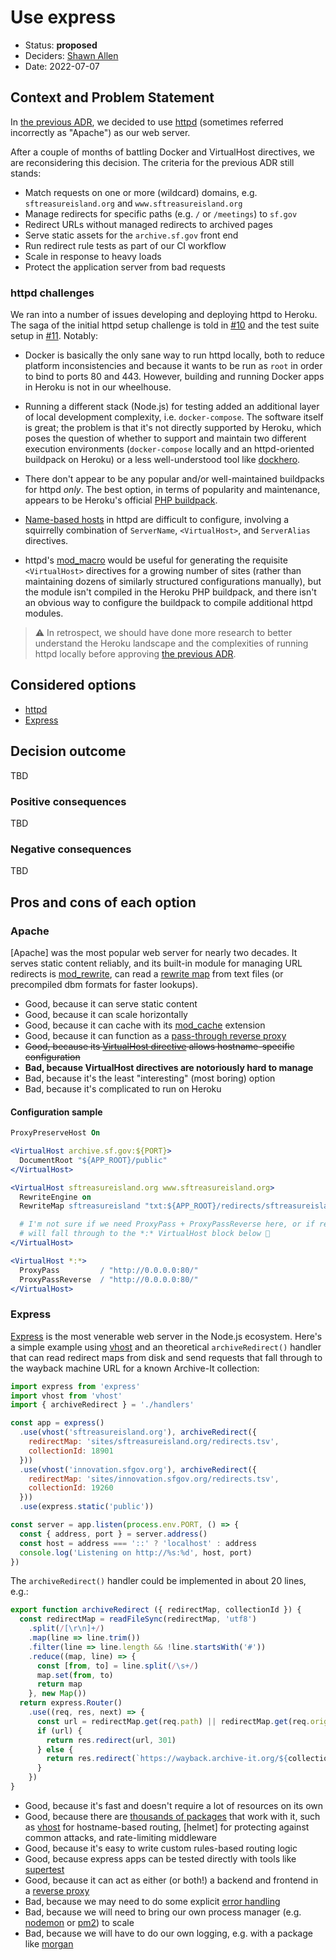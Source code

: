 # Use express

* Status: **proposed**
* Deciders: [Shawn Allen](https://github.com/shawnbot)
* Date: 2022-07-07

## Context and Problem Statement

In [the previous ADR](./002-server.md), we decided to use [httpd][] (sometimes referred incorrectly as "Apache") as our web server.

After a couple of months of battling Docker and VirtualHost directives, we are reconsidering this decision. The criteria for the previous ADR still stands:

* Match requests on one or more (wildcard) domains, e.g. `sftreasureisland.org` and `www.sftreasureisland.org`
* Manage redirects for specific paths (e.g. `/` or `/meetings`) to `sf.gov`
* Redirect URLs without managed redirects to archived pages
* Serve static assets for the `archive.sf.gov` front end
* Run redirect rule tests as part of our CI workflow
* Scale in response to heavy loads
* Protect the application server from bad requests

### httpd challenges

We ran into a number of issues developing and deploying httpd to Heroku. The saga of the initial httpd setup challenge is told in [#10](https://github.com/SFDigitalServices/archive/pull/10) and the test suite setup in [#11](https://github.com/SFDigitalServices/archive/pull/11). Notably:

* Docker is basically the only sane way to run httpd locally, both to reduce platform inconsistencies and because it wants to be run as `root` in order to bind to ports 80 and 443. However, building and running Docker apps in Heroku is not in our wheelhouse.

* Running a different stack (Node.js) for testing added an additional layer of local development complexity, i.e. `docker-compose`. The software itself is great; the problem is that it's not directly supported by Heroku, which poses the question of whether to support and maintain two different execution environments (`docker-compose` locally and an httpd-oriented buildpack on Heroku) or a less well-understood tool like [dockhero](https://dockhero.io/).

* There don't appear to be any popular and/or well-maintained buildpacks for httpd _only_. The best option, in terms of popularity and maintenance, appears to be Heroku's official [PHP buildpack](https://elements.heroku.com/buildpacks/heroku/heroku-buildpack-php).

* [Name-based hosts](https://httpd.apache.org/docs/2.4/vhosts/name-based.html) in httpd are difficult to configure, involving a squirrelly combination of `ServerName`, `<VirtualHost>`, and `ServerAlias` directives.

* httpd's [mod_macro](https://httpd.apache.org/docs/2.4/mod/mod_macro.html) would be useful for generating the requisite `<VirtualHost>` directives for a growing number of sites (rather than maintaining dozens of similarly structured configurations manually), but the module isn't compiled in the Heroku PHP buildpack, and there isn't an obvious way to configure the buildpack to compile additional httpd modules.

> ⚠️ In retrospect, we should have done more research to better understand the Heroku landscape and the complexities of running httpd locally before approving [the previous ADR](./002-server.md).

## Considered options

* [httpd](#httpd)
* [Express](#express)

## Decision outcome

TBD

### Positive consequences <!-- optional -->

TBD

### Negative consequences <!-- optional -->

TBD

## Pros and cons of each option

### Apache

[Apache] was the most popular web server for nearly two decades. It serves static content reliably, and its built-in module for managing URL redirects is [mod_rewrite], can read a [rewrite map](https://httpd.apache.org/docs/2.2/mod/mod_rewrite.html#rewritemap) from text files (or precompiled dbm formats for faster lookups).

* Good, because it can serve static content
* Good, because it can scale horizontally
* Good, because it can cache with its [mod_cache](https://httpd.apache.org/docs/2.4/mod/mod_cache.html) extension
* Good, because it can function as a [pass-through reverse proxy](https://httpd.apache.org/docs/2.4/mod/mod_proxy.html#proxypass)
* ~~Good, because its [VirtualHost directive](https://httpd.apache.org/docs/2.4/mod/core.html#virtualhost) allows hostname-specific configuration~~
* **Bad, because VirtualHost directives are notoriously hard to manage**
* Bad, because it's the least "interesting" (most boring) option
* Bad, because it's complicated to run on Heroku

#### Configuration sample

```apache
ProxyPreserveHost On

<VirtualHost archive.sf.gov:${PORT}>
  DocumentRoot "${APP_ROOT}/public"
</VirtualHost>

<VirtualHost sftreasureisland.org www.sftreasureisland.org>
  RewriteEngine on
  RewriteMap sftreasureisland "txt:${APP_ROOT}/redirects/sftreasureisland.txt"

  # I'm not sure if we need ProxyPass + ProxyPassReverse here, or if requests
  # will fall through to the *:* VirtualHost block below 🤔
</VirtualHost>

<VirtualHost *:*>
  ProxyPass         / "http://0.0.0.0:80/"
  ProxyPassReverse  / "http://0.0.0.0:80/"
</VirtualHost>
```

### Express

[Express] is the most venerable web server in the Node.js ecosystem. Here's a simple example using [vhost] and an theoretical `archiveRedirect()` handler that can read redirect maps from disk and send requests that fall through to the wayback machine URL for a known Archive-It collection:

```js
import express from 'express'
import vhost from 'vhost'
import { archiveRedirect } = './handlers'

const app = express()
  .use(vhost('sftreasureisland.org'), archiveRedirect({
    redirectMap: 'sites/sftreasureisland.org/redirects.tsv',
    collectionId: 18901
  }))
  .use(vhost('innovation.sfgov.org'), archiveRedirect({
    redirectMap: 'sites/innovation.sfgov.org/redirects.tsv',
    collectionId: 19260
  }))
  .use(express.static('public'))

const server = app.listen(process.env.PORT, () => {
  const { address, port } = server.address()
  const host = address === '::' ? 'localhost' : address
  console.log('Listening on http://%s:%d', host, port)
})
```

The `archiveRedirect()` handler could be implemented in about 20 lines, e.g.:

```js
export function archiveRedirect ({ redirectMap, collectionId }) {
  const redirectMap = readFileSync(redirectMap, 'utf8')
    .split(/[\r\n]+/)
    .map(line => line.trim())
    .filter(line => line.length && !line.startsWith('#'))
    .reduce((map, line) => {
      const [from, to] = line.split(/\s+/)
      map.set(from, to)
      return map
    }, new Map())
  return express.Router()
    .use((req, res, next) => {
      const url = redirectMap.get(req.path) || redirectMap.get(req.originalUrl)
      if (url) {
        return res.redirect(url, 301)
      } else {
        return res.redirect(`https://wayback.archive-it.org/${collectionId}/3/${req.hostname}${req.originalUrl}`, 301)
      }
    })
}
```

* Good, because it's fast and doesn't require a lot of resources on its own
* Good, because there are [thousands of packages](https://www.npmjs.com/search?q=keywords:express) that work with it, such as [vhost] for hostname-based routing, [helmet] for protecting against common attacks, and rate-limiting middleware
* Good, because it's easy to write custom rules-based routing logic
* Good, because express apps can be tested directly with tools like [supertest](https://www.npmjs.com/package/supertest#example)
* Good, because it can act as either (or both!) a backend and frontend in a [reverse proxy]
* Bad, because we may need to do some explicit [error handling](https://expressjs.com/en/guide/error-handling.html)
* Bad, because we will need to bring our own process manager (e.g. [nodemon] or [pm2]) to scale
* Bad, because we will have to do our own logging, e.g. with a package like [morgan](https://expressjs.com/en/resources/middleware/morgan.html)

[httpd]: https://httpd.apache.org/docs/2.2/
[express]: https://expressjs.com/
[mod_rewrite]: https://httpd.apache.org/docs/2.2/mod/mod_rewrite.html
[reverse proxy]: https://en.wikipedia.org/wiki/Reverse_proxy
[vhost]: https://npmjs.com/package/vhost
[vhost]: https://npmjs.com/package/helmet
[nodemon]: https://nodemon.io/
[pm2]: https://pm2.keymetrics.io/
